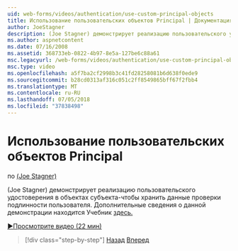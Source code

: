 ```yaml
---
uid: web-forms/videos/authentication/use-custom-principal-objects
title: Использование пользовательских объектов Principal | Документация Майкрософт
author: JoeStagner
description: (Joe Stagner) демонстрирует реализацию пользовательского удостоверения в объектах субъекта-чтобы хранить данные проверки подлинности пользователя. Дополнительные сведения о данной демонстрации...
ms.author: aspnetcontent
ms.date: 07/16/2008
ms.assetid: 368733eb-0822-4b97-8e5a-127be6c88a61
msc.legacyurl: /web-forms/videos/authentication/use-custom-principal-objects
msc.type: video
ms.openlocfilehash: a5f7ba2cf2998b3c41fd28258081b6d638f0ede9
ms.sourcegitcommit: b28cd0313af316c051c2ff8549865bff67f2fbb4
ms.translationtype: MT
ms.contentlocale: ru-RU
ms.lasthandoff: 07/05/2018
ms.locfileid: "37838498"
---
```

<a name="use-custom-principal-objects"></a>Использование пользовательских объектов Principal
====================
по [(Joe Stagner)](https://github.com/JoeStagner)

(Joe Stagner) демонстрирует реализацию пользовательского удостоверения в объектах субъекта-чтобы хранить данные проверки подлинности пользователя. Дополнительные сведения о данной демонстрации находится Учебник [здесь.](../../overview/older-versions-security/introduction/forms-authentication-configuration-and-advanced-topics-vb.md)

[&#9654;Просмотрите видео (22 мин)](https://channel9.msdn.com/Blogs/ASP-NET-Site-Videos/use-custom-principal-objects)

> [!div class="step-by-step"]
> [Назад](add-custom-data-to-the-authentication-method.md)
> [Вперед](understanding-aspnet-memberships.md)
